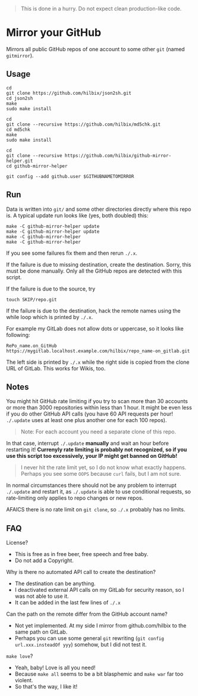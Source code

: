 > This is done in a hurry.  Do not expect clean production-like code.

# Mirror your GitHub

Mirrors all public GitHub repos of one account to some other `git` (named `gitmirror`).


## Usage

	cd
	git clone https://github.com/hilbix/json2sh.git
	cd json2sh
	make
	sudo make install

	cd
	git clone --recursive https://github.com/hilbix/md5chk.git
	cd md5chk
	make
	sudo make install

	cd
	git clone --recursive https://github.com/hilbix/github-mirror-helper.git
	cd github-mirror-helper

	git config --add github.user $GITHUBNAMETOMIRROR


## Run

Data is written into `git/` and some other directories directly where this
repo is.  A typical update run looks like (yes, both doubled) this:

	make -C github-mirror-helper update
	make -C github-mirror-helper update
	make -C github-mirror-helper
	make -C github-mirror-helper

If you see some failures fix them and then rerun `./.x`.

If the failure is due to missing destination, create the destination.
Sorry, this must be done manually.  Only all the GitHub repos are
detected with this script.

If the failure is due to the source, try

	touch SKIP/repo.git

If the failure is due to the destination, hack the remote names using
the while loop which is printed by `./.x`.

For example my GitLab does not allow dots or uppercase,
so it looks like following:

	RePo_name.on_GitHub https://mygitlab.localhost.example.com/hilbix/repo_name-on_gitlab.git

The left side is printed by `./.x` while the right side is copied from the clone
URL of GitLab.  This works for Wikis, too.


## Notes

You might hit GitHub rate limiting if you try to scan more than
30 accounts or more than 3000 repositories within less than 1 hour.
It might be even less if you do other GitHub API calls (you have 60 API requests per
hour!  `./.update` uses at least one plus another one for each 100 repos).

> Note: For each account you need a separate clone of this repo.

In that case, interrupt `./.update` **manually** and wait an hour before restarting it!
**Currenyly rate limiting is probably not recognized,
so if you use this script too excessively,
your IP might get banned on GitHub!**

> I never hit the rate limit yet, so I do not know what exactly happens.
> Perhaps you see some `OOPS` because `curl` fails, but I am not sure.

In normal circumstances there should not be any problem to interrupt `./.update`
and restart it, as `./.update` is able to use conditional requests,
so rate-limiting only applies to repo changes or new repos.

AFAICS there is no rate limit on `git clone`, so `./.x` probably has no limits.


## FAQ

License?

- This is free as in free beer, free speech and free baby.
- Do not add a Copyright.

Why is there no automated API call to create the destination?

- The destination can be anything.
- I deactivated external API calls on my GitLab for security reason, so I was not able to use it.
- It can be added in the last few lines of `./.x`

Can the path on the remote differ from the GitHub account name?

- Not yet implemented.  At my side I mirror from github.com/hilbix to the same path on GitLab.
- Perhaps you can use some general `git` rewriting (`git config url.xxx.insteadOf yyy`) somehow,
  but I did not test it.

`make love`?

- Yeah, baby!  Love is all you need!
- Because `make all` seems to be a bit blasphemic and `make war` far too violent.
- So that's the way, I like it!

